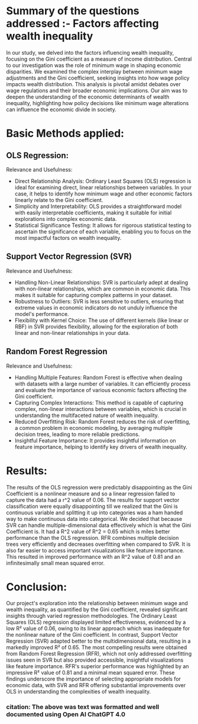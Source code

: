 # Summary of the questions addressed :- Factors affecting wealth inequality

In our study, we delved into the factors influencing wealth inequality, focusing on the Gini coefficient as a measure of income distribution. Central to our investigation was the role of minimum wage in shaping economic disparities. We examined the complex interplay between minimum wage adjustments and the Gini coefficient, seeking insights into how wage policy impacts wealth distribution. This analysis is pivotal amidst debates over wage regulations and their broader economic implications. Our aim was to deepen the understanding of the economic determinants of wealth inequality, highlighting how policy decisions like minimum wage alterations can influence the economic divide in society.

# Basic Methods applied:

## OLS Regression:

Relevance and Usefulness:
- Direct Relationship Analysis: Ordinary Least Squares (OLS) regression is ideal for examining direct, linear relationships between variables. In your case, it helps to identify how minimum wage and other economic factors linearly relate to the Gini coefficient.
- Simplicity and Interpretability: OLS provides a straightforward model with easily interpretable coefficients, making it suitable for initial explorations into complex economic data.
- Statistical Significance Testing: It allows for rigorous statistical testing to ascertain the significance of each variable, enabling you to focus on the most impactful factors on wealth inequality.

## Support Vector Regression (SVR)

Relevance and Usefulness:
- Handling Non-Linear Relationships: SVR is particularly adept at dealing with non-linear relationships, which are common in economic data. This makes it suitable for capturing complex patterns in your dataset.
- Robustness to Outliers: SVR is less sensitive to outliers, ensuring that extreme values in economic indicators do not unduly influence the model's performance.
- Flexibility with Kernel Choice: The use of different kernels (like linear or RBF) in SVR provides flexibility, allowing for the exploration of both linear and non-linear relationships in your data.

## Random Forest Regression

Relevance and Usefulness:
- Handling Multiple Features: Random Forest is effective when dealing with datasets with a large number of variables. It can efficiently process and evaluate the importance of various economic factors affecting the Gini coefficient.
- Capturing Complex Interactions: This method is capable of capturing complex, non-linear interactions between variables, which is crucial in understanding the multifaceted nature of wealth inequality.
- Reduced Overfitting Risk: Random Forest reduces the risk of overfitting, a common problem in economic modeling, by averaging multiple decision trees, leading to more reliable predictions.
- Insightful Feature Importance: It provides insightful information on feature importance, helping to identify key drivers of wealth inequality.

# Results:

The results of the OLS regression were predictably disappointing as the Gini Coefficient is a nonlinear measure and so a linear regression failed to capture the data had a r^2 value of 0.06.
The results for support vector classification were equally disappointing till we realized that the Gini is continuous variable and splitting it up into categories was a ham handed way to make continuous data into categorical. We decided that because SVR can handle multiple-dimensional data effectively which is what the Gini Coefficient is. It had a R^2 value of R^2 = 0.65 which is miles better performance than the OLS regression. RFR combines multiple decision trees very efficiently and decreases overfitting when compared to SVR. It is also far easier to access important visualizations like feature importance. This resulted in improved performance with an R^2 value of 0.81 and an infinitesimally small mean squared error.

# Conclusion:

Our project's exploration into the relationship between minimum wage and wealth inequality, as quantified by the Gini coefficient, revealed significant insights through varied regression methodologies. The Ordinary Least Squares (OLS) regression displayed limited effectiveness, evidenced by a low R² value of 0.06, owing to its linear approach which was inadequate for the nonlinear nature of the Gini coefficient. In contrast, Support Vector Regression (SVR) adapted better to the multidimensional data, resulting in a markedly improved R² of 0.65. The most compelling results were obtained from Random Forest Regression (RFR), which not only addressed overfitting issues seen in SVR but also provided accessible, insightful visualizations like feature importance. RFR's superior performance was highlighted by an impressive R² value of 0.81 and a minimal mean squared error. These findings underscore the importance of selecting appropriate models for economic data, with SVR and RFR offering substantial improvements over OLS in understanding the complexities of wealth inequality.

### citation: The above was text was formatted and well documented using Open AI ChatGPT 4.0
